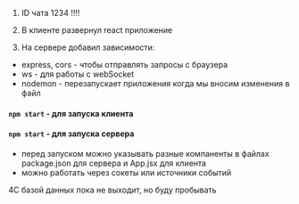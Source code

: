 1. ID чата 1234 !!!!
2. В клиенте развернул react приложение

3. На сервере добавил зависимости: 
* express, cors - чтобы отправлять запросы с браузера
* ws - для работы с webSocket
* nodemon - перезапускает приложения когда мы вносим изменения в файл

#### `npm start` - для запуска клиента
#### `npm start` - для запуска сервера
* перед запуском можно указывать разные компаненты в файлах package.json для сервера и App.jsx для клиента
* можно работать через сокеты или источники событий

4С базой данных пока не выходит, но буду пробывать
